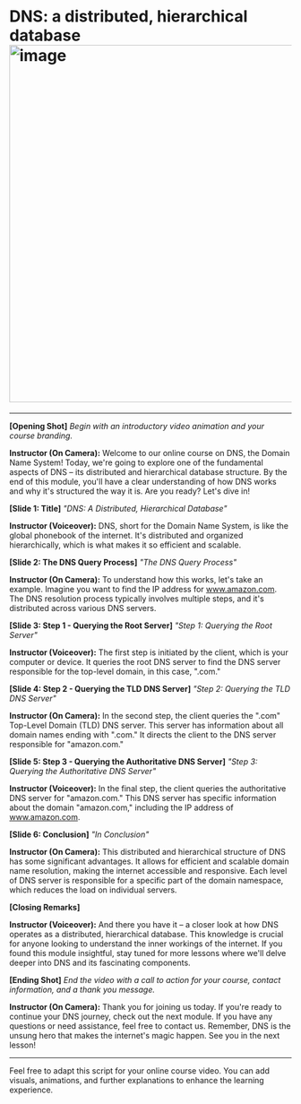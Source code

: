 # DNS: a distributed, hierarchical database<img width="638" alt="image" src="https://github.com/zamriosman/Network-Communication/assets/141692030/24c07dc8-db4c-4cb6-a6bb-564dfad64e89">


---

**[Opening Shot]**
*Begin with an introductory video animation and your course branding.*

**Instructor (On Camera):** Welcome to our online course on DNS, the Domain Name System! Today, we're going to explore one of the fundamental aspects of DNS – its distributed and hierarchical database structure. By the end of this module, you'll have a clear understanding of how DNS works and why it's structured the way it is. Are you ready? Let's dive in!

**[Slide 1: Title]**
*"DNS: A Distributed, Hierarchical Database"*

**Instructor (Voiceover):** DNS, short for the Domain Name System, is like the global phonebook of the internet. It's distributed and organized hierarchically, which is what makes it so efficient and scalable.

**[Slide 2: The DNS Query Process]**
*"The DNS Query Process"*

**Instructor (On Camera):** To understand how this works, let's take an example. Imagine you want to find the IP address for www.amazon.com. The DNS resolution process typically involves multiple steps, and it's distributed across various DNS servers.

**[Slide 3: Step 1 - Querying the Root Server]**
*"Step 1: Querying the Root Server"*

**Instructor (Voiceover):** The first step is initiated by the client, which is your computer or device. It queries the root DNS server to find the DNS server responsible for the top-level domain, in this case, ".com."

**[Slide 4: Step 2 - Querying the TLD DNS Server]**
*"Step 2: Querying the TLD DNS Server"*

**Instructor (On Camera):** In the second step, the client queries the ".com" Top-Level Domain (TLD) DNS server. This server has information about all domain names ending with ".com." It directs the client to the DNS server responsible for "amazon.com."

**[Slide 5: Step 3 - Querying the Authoritative DNS Server]**
*"Step 3: Querying the Authoritative DNS Server"*

**Instructor (Voiceover):** In the final step, the client queries the authoritative DNS server for "amazon.com." This DNS server has specific information about the domain "amazon.com," including the IP address of www.amazon.com.

**[Slide 6: Conclusion]**
*"In Conclusion"*

**Instructor (On Camera):** This distributed and hierarchical structure of DNS has some significant advantages. It allows for efficient and scalable domain name resolution, making the internet accessible and responsive. Each level of DNS server is responsible for a specific part of the domain namespace, which reduces the load on individual servers.

**[Closing Remarks]**

**Instructor (Voiceover):** And there you have it – a closer look at how DNS operates as a distributed, hierarchical database. This knowledge is crucial for anyone looking to understand the inner workings of the internet. If you found this module insightful, stay tuned for more lessons where we'll delve deeper into DNS and its fascinating components.

**[Ending Shot]**
*End the video with a call to action for your course, contact information, and a thank you message.*

**Instructor (On Camera):** Thank you for joining us today. If you're ready to continue your DNS journey, check out the next module. If you have any questions or need assistance, feel free to contact us. Remember, DNS is the unsung hero that makes the internet's magic happen. See you in the next lesson!

---

Feel free to adapt this script for your online course video. You can add visuals, animations, and further explanations to enhance the learning experience.
